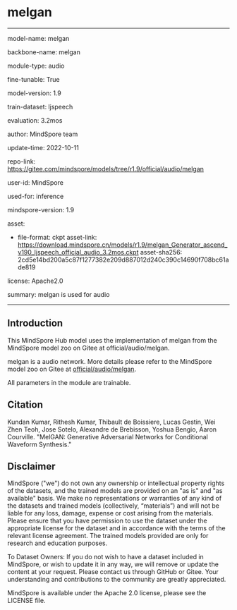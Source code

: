 # melgan

---

model-name: melgan

backbone-name: melgan

module-type: audio

fine-tunable: True

model-version: 1.9

train-dataset: ljspeech

evaluation: 3.2mos

author: MindSpore team

update-time: 2022-10-11

repo-link: <https://gitee.com/mindspore/models/tree/r1.9/official/audio/melgan>

user-id: MindSpore

used-for: inference

mindspore-version: 1.9

asset:

-
    file-format: ckpt
    asset-link: <https://download.mindspore.cn/models/r1.9/melgan_Generator_ascend_v190_ljspeech_official_audio_3.2mos.ckpt>
    asset-sha256: 2cd5e14bd200a5c87f1277382e209d887012d240c390c14690f708bc61ade819

license: Apache2.0

summary: melgan is used for audio

---

## Introduction

This MindSpore Hub model uses the implementation of melgan from the MindSpore model zoo on Gitee at official/audio/melgan.

melgan is a audio network. More details please refer to the MindSpore model zoo on Gitee at [official/audio/melgan](https://gitee.com/mindspore/models/blob/r1.9/official/audio/melgan/README.md).

All parameters in the module are trainable.

## Citation

Kundan Kumar, Rithesh Kumar, Thibault de Boissiere, Lucas Gestin, Wei Zhen Teoh, Jose Sotelo, Alexandre de Brebisson, Yoshua Bengio, Aaron Courville. "MelGAN: Generative Adversarial Networks for Conditional Waveform Synthesis."

## Disclaimer

MindSpore ("we") do not own any ownership or intellectual property rights of the datasets, and the trained models are provided on an "as is" and "as available" basis. We make no representations or warranties of any kind of the datasets and trained models (collectively, “materials”) and will not be liable for any loss, damage, expense or cost arising from the materials. Please ensure that you have permission to use the dataset under the appropriate license for the dataset and in accordance with the terms of the relevant license agreement. The trained models provided are only for research and education purposes.

To Dataset Owners: If you do not wish to have a dataset included in MindSpore, or wish to update it in any way, we will remove or update the content at your request. Please contact us through GitHub or Gitee. Your understanding and contributions to the community are greatly appreciated.

MindSpore is available under the Apache 2.0 license, please see the LICENSE file.
